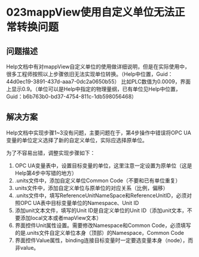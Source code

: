 # 023mappView使用自定义单位无法正常转换问题
## 问题描述

Help文档中有对mappView自定义单位的使用做详细说明，但是在实际使用中，很多工程师按照以上步骤依旧无法实现单位转换。（Help中位置，Guid：44d0ec19-3891-437d-aaa7-0dc2a0650b55）
比如PLC数值为0.0009，界面上显示0.9。（单位可以是Help中指定的物理量纲，已有单位见Help中位置，Guid：b6b763b0-bd37-4754-811c-1db598056468）


## 解决方案

Help文档中实现步骤1~3没有问题，主要问题在于，第4步操作中错误将OPC UA变量的单位定义选择了新的自定义单位，实际应选择原单位。

为了不容易出错，调整实现步骤如下：
1. OPC UA变量表中，设置目标变量的单位，这里注意一定设置为原单位（这是Help第4步中写错的地方）
2. .units文件中，添加自定义单位Common Code（不要和已有单位重复）
3. units文件中，添加自定义单位与原单位的对应关系（比例，偏移）
4. .units文件中，填写ReferenceUnitNameSpace和ReferenceUnitID，必须对照OPC UA表中目标变量单位的Namespace、Unit ID
5. 添加unit文本文件，填写的Unit ID是自定义单位的Unit ID（添加unit文本，不要添加local文本或者mapView文本）
6. 界面控件Unit属性设置。需要修改Namespace和Common Code，必须填写的是.units文件自定义单位本身（顶部）的Namespace，Common Code
7. 界面控件Value属性，binding连接目标变量时一定要选变量本身（node），而非value。

